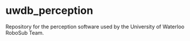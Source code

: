 # uwdb_perception

Repository for the perception software used by the University of Waterloo RoboSub Team.